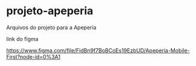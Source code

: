 # projeto-apeperia
Arquivos do projeto para a Apeperia

link do figma 

https://www.figma.com/file/FidBn9f7BoBCoEs19EzbUD/Apeperia-Mobile-First?node-id=0%3A1